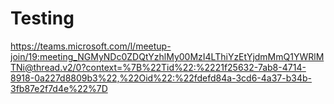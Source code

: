 # Testing

https://teams.microsoft.com/l/meetup-join/19:meeting_NGMyNDc0ZDQtYzhlMy00MzI4LThiYzEtYjdmMmQ1YWRlMTNi@thread.v2/0?context=%7B%22Tid%22:%2221f25632-7ab8-4714-8918-0a227d8809b3%22,%22Oid%22:%22fdefd84a-3cd6-4a37-b34b-3fb87e2f7d4e%22%7D


















